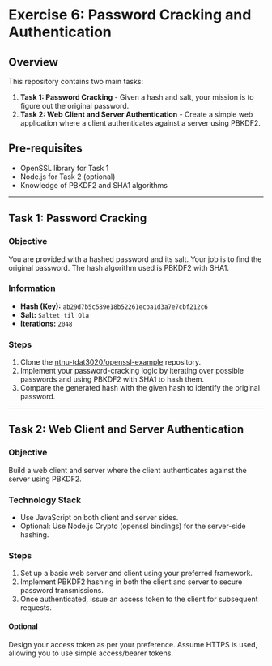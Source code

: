 # Exercise 6: Password Cracking and Authentication

## Overview
This repository contains two main tasks:

1. **Task 1: Password Cracking** - Given a hash and salt, your mission is to figure out the original password.
2. **Task 2: Web Client and Server Authentication** - Create a simple web application where a client authenticates against a server using PBKDF2.

## Pre-requisites

- OpenSSL library for Task 1
- Node.js for Task 2 (optional)
- Knowledge of PBKDF2 and SHA1 algorithms

---

## Task 1: Password Cracking

### Objective
You are provided with a hashed password and its salt. Your job is to find the original password. The hash algorithm used is PBKDF2 with SHA1.

### Information

- **Hash (Key):** `ab29d7b5c589e18b52261ecba1d3a7e7cbf212c6`
- **Salt:** `Saltet til Ola`
- **Iterations:** `2048`

### Steps

1. Clone the [ntnu-tdat3020/openssl-example](https://gitlab.com/ntnu-tdat3020/openssl-example) repository.
2. Implement your password-cracking logic by iterating over possible passwords and using PBKDF2 with SHA1 to hash them.
3. Compare the generated hash with the given hash to identify the original password.

---

## Task 2: Web Client and Server Authentication

### Objective
Build a web client and server where the client authenticates against the server using PBKDF2.

### Technology Stack

- Use JavaScript on both client and server sides.
- Optional: Use Node.js Crypto (openssl bindings) for the server-side hashing.

### Steps

1. Set up a basic web server and client using your preferred framework.
2. Implement PBKDF2 hashing in both the client and server to secure password transmissions.
3. Once authenticated, issue an access token to the client for subsequent requests.

#### Optional
Design your access token as per your preference. Assume HTTPS is used, allowing you to use simple access/bearer tokens.
